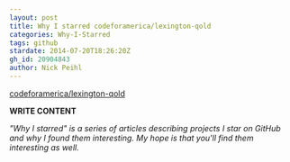 ```yaml
---
layout: post
title: Why I starred codeforamerica/lexington-qold
categories: Why-I-Starred
tags: github
stardate: 2014-07-20T18:26:20Z
gh_id: 20904843
author: Nick Peihl
---
```


[codeforamerica/lexington-qold](https://github.com/codeforamerica/lexington-qold)

**WRITE CONTENT**

*"Why I starred" is a series of articles describing projects I star on GitHub and why I found them interesting. My hope is that you'll find them interesting as well.*

